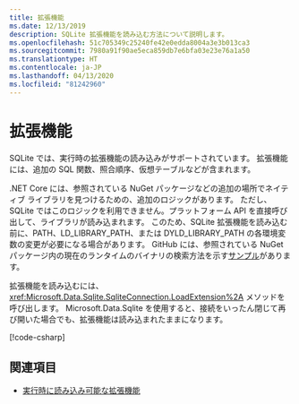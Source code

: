 ```yaml
---
title: 拡張機能
ms.date: 12/13/2019
description: SQLite 拡張機能を読み込む方法について説明します。
ms.openlocfilehash: 51c705349c25240fe42e0edda8004a3e3b013ca3
ms.sourcegitcommit: 7980a91f90ae5eca859db7e6bfa03e23e76a1a50
ms.translationtype: HT
ms.contentlocale: ja-JP
ms.lasthandoff: 04/13/2020
ms.locfileid: "81242960"
---
```

# <a name="extensions"></a>拡張機能

SQLite では、実行時の拡張機能の読み込みがサポートされています。 拡張機能には、追加の SQL 関数、照合順序、仮想テーブルなどが含まれます。

.NET Core には、参照されている NuGet パッケージなどの追加の場所でネイティブ ライブラリを見つけるための、追加のロジックがあります。 ただし、SQLite ではこのロジックを利用できません。プラットフォーム API を直接呼び出して、ライブラリが読み込まれます。 このため、SQLite 拡張機能を読み込む前に、PATH、LD_LIBRARY_PATH、または DYLD_LIBRARY_PATH の各環境変数の変更が必要になる場合があります。 GitHub には、参照されている NuGet パッケージ内の現在のランタイムのバイナリの検索方法を示す[サンプル](https://github.com/dotnet/docs/blob/master/samples/snippets/standard/data/sqlite/ExtensionsSample/Program.cs)があります。

拡張機能を読み込むには、<xref:Microsoft.Data.Sqlite.SqliteConnection.LoadExtension%2A> メソッドを呼び出します。 Microsoft.Data.Sqlite を使用すると、接続をいったん閉じて再び開いた場合でも、拡張機能は読み込まれたままになります。

[!code-csharp[](../../../../samples/snippets/standard/data/sqlite/ExtensionsSample/Program.cs?name=snippet_LoadExtension)]

## <a name="see-also"></a>関連項目

* [実行時に読み込み可能な拡張機能](https://www.sqlite.org/loadext.html)
